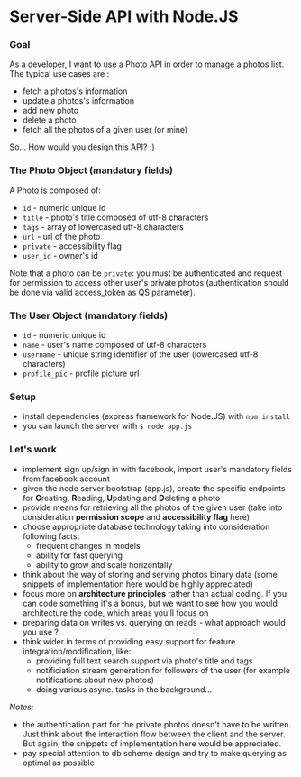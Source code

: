 # Server-Side API with Node.JS

### Goal
As a developer, I want to use a Photo API in order to manage a photos list. The typical use cases are :

- fetch a photos's information
- update a photos's information
- add new photo
- delete a photo
- fetch all the photos of a given user (or mine)

So... How would you design this API? :)

### The Photo Object (mandatory fields)
A Photo is composed of:

- `id` - numeric unique id 
- `title` - photo's title composed of utf-8 characters
- `tags` - array of lowercased utf-8 characters 
- `url` - url of the photo
- `private` - accessibility flag
- `user_id` - owner's id

Note that a photo can be `private`: you must be authenticated and request for permission to access other user's private photos (authentication should be done via valid access_token as QS parameter).

### The User Object (mandatory fields)
- `id` - numeric unique id 
- `name` - user's name composed of utf-8 characters
- `username` - unique string identifier of the user (lowercased utf-8 characters)
- `profile_pic` - profile picture url


### Setup

- install dependencies (express framework for Node.JS) with `npm install`
- you can launch the server with `$ node app.js`

### Let's work

- implement sign up/sign in with facebook, import user's mandatory fields from facebook account
- given the node server bootstrap (app.js), create the specific endpoints for **C**reating, **R**eading, **U**pdating and **D**eleting a photo
- provide means for retrieving all the photos of the given user (take into consideration **permission scope** and **accessibility flag** here)
- choose appropriate database technology taking into consideration following facts:
	- frequent changes in models
	- ability for fast querying
	- ability to grow and scale horizontally
- think about the way of storing and serving photos binary data (some snippets of implementation here would be highly appreciated)
- focus more on **architecture principles** rather than actual coding. If you can code something it's a bonus, but we want to see how you would architecture the code, which areas you'll focus on
- preparing data on writes vs. querying on reads - what approach would you use ?
- think wider in terms of providing easy support for feature integration/modification, like:
	- providing full text search support via photo's title and tags
	- notificiation stream generation for followers of the user (for example notifications about new photos)
	- doing various async. tasks in the background...

*Notes:*

- the authentication part for the private photos doesn't have to be written. Just think about the interaction flow between the client and the server. But again, the snippets of implementation here would be appreciated.
- pay special attention to db scheme design and try to make querying as optimal as possible
